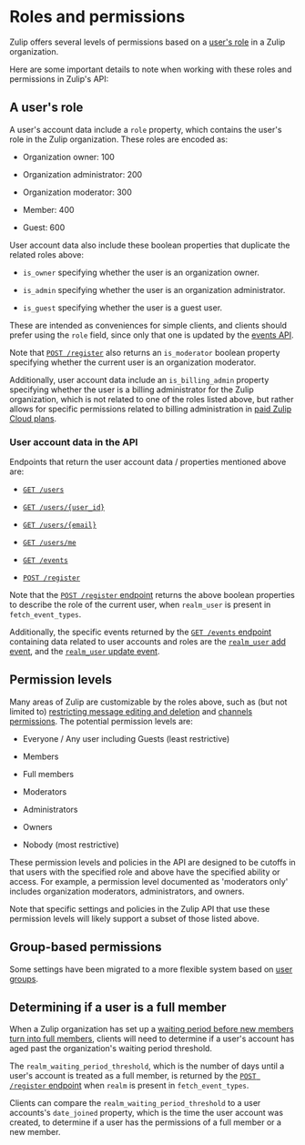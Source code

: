 # Roles and permissions

Zulip offers several levels of permissions based on a
[user's role](/help/roles-and-permissions) in a Zulip organization.

Here are some important details to note when working with these
roles and permissions in Zulip's API:

## A user's role

A user's account data include a `role` property, which contains the
user's role in the Zulip organization. These roles are encoded as:

* Organization owner: 100

* Organization administrator: 200

* Organization moderator: 300

* Member: 400

* Guest: 600

User account data also include these boolean properties that duplicate
the related roles above:

* `is_owner` specifying whether the user is an organization owner.

* `is_admin` specifying whether the user is an organization administrator.

* `is_guest` specifying whether the user is a guest user.

These are intended as conveniences for simple clients, and clients
should prefer using the `role` field, since only that one is updated
by the [events API](/api/get-events).

Note that [`POST /register`](/api/register-queue) also returns an
`is_moderator` boolean property specifying whether the current user is
an organization moderator.

Additionally, user account data include an `is_billing_admin` property
specifying whether the user is a billing administrator for the Zulip
organization, which is not related to one of the roles listed above,
but rather allows for specific permissions related to billing
administration in [paid Zulip Cloud plans](https://zulip.com/plans/).

### User account data in the API

Endpoints that return the user account data / properties mentioned
above are:

* [`GET /users`](/api/get-users)

* [`GET /users/{user_id}`](/api/get-user)

* [`GET /users/{email}`](/api/get-user-by-email)

* [`GET /users/me`](/api/get-own-user)

* [`GET /events`](/api/get-events)

* [`POST /register`](/api/register-queue)

Note that the [`POST /register` endpoint](/api/register-queue) returns
the above boolean properties to describe the role of the current user,
when `realm_user` is present in `fetch_event_types`.

Additionally, the specific events returned by the
[`GET /events` endpoint](/api/get-events) containing data related
to user accounts and roles are the [`realm_user` add
event](/api/get-events#realm_user-add), and the
[`realm_user` update event](/api/get-events#realm_user-update).

## Permission levels

Many areas of Zulip are customizable by the roles
above, such as (but not limited to) [restricting message editing and
deletion](/help/restrict-message-editing-and-deletion) and
[channels permissions](/help/channel-permissions). The potential
permission levels are:

* Everyone / Any user including Guests (least restrictive)

* Members

* Full members

* Moderators

* Administrators

* Owners

* Nobody (most restrictive)

These permission levels and policies in the API are designed to be
cutoffs in that users with the specified role and above have the
specified ability or access. For example, a permission level documented
as 'moderators only' includes organization moderators, administrators,
and owners.

Note that specific settings and policies in the Zulip API that use these
permission levels will likely support a subset of those listed above.

## Group-based permissions

Some settings have been migrated to a more flexible system based on
[user groups](/api/group-setting-values).

## Determining if a user is a full member

When a Zulip organization has set up a [waiting period before new members
turn into full members](/help/restrict-permissions-of-new-members),
clients will need to determine if a user's account has aged past the
organization's waiting period threshold.

The `realm_waiting_period_threshold`, which is the number of days until
a user's account is treated as a full member, is returned by the
[`POST /register` endpoint](/api/register-queue) when `realm` is present
in `fetch_event_types`.

Clients can compare the `realm_waiting_period_threshold` to a user
accounts's `date_joined` property, which is the time the user account
was created, to determine if a user has the permissions of a full
member or a new member.
